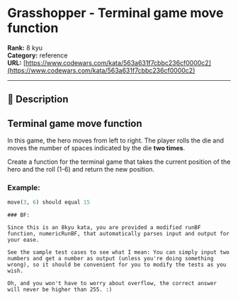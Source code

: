 # Grasshopper - Terminal game move function

**Rank:** 8 kyu  
**Category:** reference  
**URL:** [https://www.codewars.com/kata/563a631f7cbbc236cf0000c2](https://www.codewars.com/kata/563a631f7cbbc236cf0000c2)

---

## 📝 Description

## Terminal game move function

In this game, the hero moves from left to right. The player rolls the die and moves the number of spaces indicated by the die **two times**.

Create a function for the terminal game that takes the current position of the hero and the roll (1-6) and return the new position.




### Example:
```python
move(3, 6) should equal 15
```

```if:bf
### BF:

Since this is an 8kyu kata, you are provided a modified runBF function, numericRunBF, that automatically parses input and output for your ease.

See the sample test cases to see what I mean: You can simply input two numbers and get a number as output (unless you're doing something wrong), so it should be convenient for you to modify the tests as you wish.

Oh, and you won't have to worry about overflow, the correct answer will never be higher than 255. :)
```
